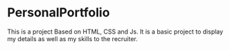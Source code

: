 # PersonalPortfolio
This is a project Based on HTML, CSS and Js. It is a basic project to display my details as well as my skills to the recruiter.
